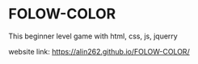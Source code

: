 # FOLOW-COLOR
This beginner level game with html, css, js,  jquerry

website link:  https://alin262.github.io/FOLOW-COLOR/
